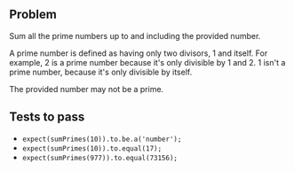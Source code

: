 ## Problem

Sum all the prime numbers up to and including the provided number.

A prime number is defined as having only two divisors, 1 and itself. For example, 2 is a prime number because it's only divisible by 1 and 2. 1 isn't a prime number, because it's only divisible by itself.

The provided number may not be a prime.

## Tests to pass

- `expect(sumPrimes(10)).to.be.a('number');`
- `expect(sumPrimes(10)).to.equal(17);`
- `expect(sumPrimes(977)).to.equal(73156);`
